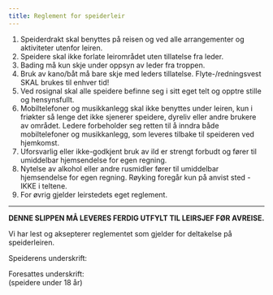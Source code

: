 ```yaml
---
title: Reglement for speiderleir
---
```


1. Speiderdrakt skal benyttes på reisen og ved alle arrangementer og
   aktiviteter utenfor leiren.
2. Speidere skal ikke forlate leirområdet uten tillatelse fra leder.
3. Bading må kun skje under oppsyn av leder fra troppen.
4. Bruk av kano/båt må bare skje med leders tillatelse. Flyte-/redningsvest
   SKAL brukes til enhver tid!
5. Ved rosignal skal alle speidere befinne seg i sitt eget telt og opptre stille og
   hensynsfullt.
6. Mobiltelefoner og musikkanlegg skal ikke benyttes under leiren, kun i
   friøkter så lenge det ikke sjenerer speidere, dyreliv eller andre brukere av
   området. Ledere forbeholder seg retten til å inndra både mobiltelefoner og
   musikkanlegg, som leveres tilbake til speideren ved hjemkomst.
7. Uforsvarlig eller ikke-godkjent bruk av ild er strengt forbudt og fører til
   umiddelbar hjemsendelse for egen regning.
8. Nytelse av alkohol eller andre rusmidler fører til umiddelbar hjemsendelse
   for egen regning. Røyking foregår kun på anvist sted - IKKE i teltene.
9. For øvrig gjelder leirstedets eget reglement.

---

**DENNE SLIPPEN MÅ LEVERES FERDIG UTFYLT TIL LEIRSJEF FØR AVREISE.**

Vi har lest og aksepterer reglementet som gjelder for deltakelse på speiderleiren.

Speiderens underskrift:

Foresattes underskrift:  
(speidere under 18 år)
